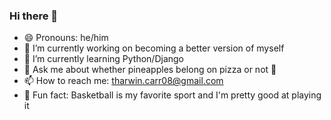 ### Hi there 👋

- 😄 Pronouns: he/him
- 🔭 I’m currently working on becoming a better version of myself
- 🌱 I’m currently learning Python/Django
- 💬 Ask me about whether pineapples belong on pizza or not 👀
- 📫 How to reach me: tharwin.carr08@gmail.com
- 🏀 Fun fact: Basketball is my favorite sport and I'm pretty good at playing it
